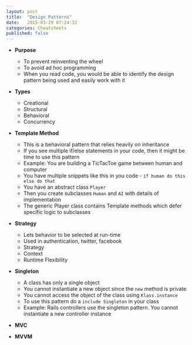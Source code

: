 ```yaml
---
layout: post
title:  "Design Patterns"
date:   2015-03-29 07:24:32
categories: Cheatsheets
published: false
---
```


* __Purpose__
  * To prevent reinventing the wheel
  * To avoid ad hoc programming
  * When you read code, you would be able to identify the design pattern being used and easily work with it

* __Types__
  * Creational
  * Structural
  * Behavioral
  * Concurrency

* __Template Method__
  * This is a behavioral pattern that relies heavily on inheritance
  * If you see multiple if/else statements in your code, then it might be time to use this pattern
  * Example: You are building a TicTacToe game between human and computer
  * You have multiple snippets like this in you code - `if human do this else do that`
  * You have an abstract class `Player`
  * Then you create subclasses `Human` and `AI` with details of implementation
  * The generic Player class contains Template methods which defer specific logic to subclasses

* __Strategy__
  * Lets behavior to be selected at run-time
  * Used in authentication, twitter, facebook
  * Strategy
  * Context
  * Runtime Flexibility

* __Singleton__
  * A class has only a single object
  * You cannot instantiate a new object since the `new` method is private
  * You cannot access the object of the class using `Klass.instance`
  * To use this pattern do a `include Singleton` in your class
  * Example: Rails controllers use the singleton pattern. You cannot instantiate a new controller instance
* __MVC__

* __MVVM__